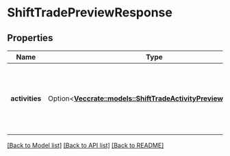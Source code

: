 # ShiftTradePreviewResponse

## Properties

Name | Type | Description | Notes
------------ | ------------- | ------------- | -------------
**activities** | Option<[**Vec<crate::models::ShiftTradeActivityPreviewResponse>**](ShiftTradeActivityPreviewResponse.md)> | List of activities that will make up the new shift if this shift trade is approved | [optional]

[[Back to Model list]](../README.md#documentation-for-models) [[Back to API list]](../README.md#documentation-for-api-endpoints) [[Back to README]](../README.md)


